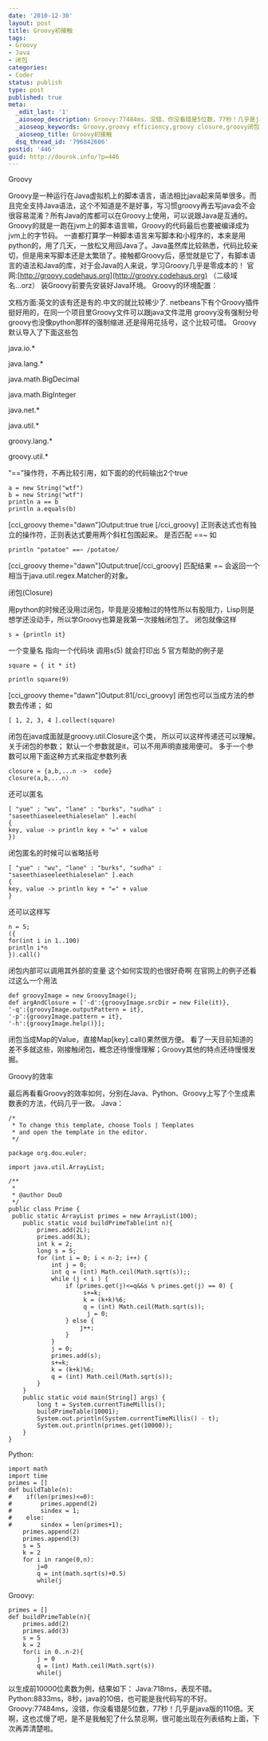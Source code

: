 ```yaml
---
date: '2010-12-30'
layout: post
title: Groovy初接触
tags:
- Groovy
- Java
- 闭包
categories:
- Coder
status: publish
type: post
published: true
meta:
  _edit_last: '1'
  _aioseop_description: Groovy:77484ms，没错，你没看错是5位数，77秒！几乎是java版的110倍。天啊，这也忒慢了吧，是不是我触犯了什么禁忌啊，很可能出现在列表结构上面
  _aioseop_keywords: Groovy,groovy efficiency,groovy closure,groovy闭包,groovy效率
  _aioseop_title: Groovy初接触
  dsq_thread_id: '796842606'
postid: '446'
guid: http://dourok.info/?p=446
---
```

Groovy

Groovy是一种运行在Java虚拟机上的脚本语言，语法相比java起来简单很多。而且完全支持Java语法，这个不知道是不是好事，写习惯groovy再去写java会不会很容易混淆？所有Java的库都可以在Groovy上使用，可以说跟Java是互通的。Groovy的就是一跑在jvm上的脚本语言嘛，Groovy的代码最后也要被编译成为jvm上的字节码。
一直都打算学一种脚本语言来写脚本和小程序的，本来是用python的，用了几天，一放松又用回Java了。Java虽然库比较熟悉，代码比较亲切，但是用来写脚本还是太繁琐了。接触都Groovy后，感觉就是它了，有脚本语言的语法和Java的库，对于会Java的人来说，学习Groovy几乎是零成本的！
官网:[http://groovy.codehaus.org](http://groovy.codehaus.org)
（二级域名...orz） 装Groovy前要先安装好Java环境。 Groovy的环境配置：

文档方面:英文的该有还是有的.中文的就比较稀少了.
netbeans下有个Groovy插件挺好用的，在同一个项目里Groovy文件可以跟java文件混用
groovy没有强制分号
groovy也没像python那样的强制缩进.还是得用花括号，这个比较可惜。 Groovy
默认导入了下面这些包

java.io.\*

java.lang.\*

java.math.BigDecimal

java.math.BigInteger

java.net.\*

java.util.\*

groovy.lang.\*

groovy.util.\*

“==”操作符，不再比较引用，如下面的的代码输出2个true

    a = new String("wtf")
    b = new String("wtf")
    println a == b
    println a.equals(b)

[cci\_groovy theme="dawn"]Output:true true [/cci\_groovy]
正则表达式也有独立的操作符，正则表达式要用两个斜杠包围起来。 是否匹配
==\~ 如

    println "potatoe" ==~ /potatoe/

[cci\_groovy theme="dawn"]Output:true[/cci\_groovy] 匹配结果 =\~
会返回一个相当于java.util.regex.Matcher的对象。

闭包(Closure)

用python的时候还没用过闭包，毕竟是没接触过的特性所以有股阻力，Lisp则是想学还没动手，所以学Groovy也算是我第一次接触闭包了。
闭包就像这样

    s = {println it}

一个变量名 指向一个代码块 调用s(5) 就会打印出 5 官方帮助的例子是

    square = { it * it}

    println square(9)

[cci\_groovy theme="dawn"]Output:81[/cci\_groovy]
闭包也可以当成方法的参数去传递； 如

    [ 1, 2, 3, 4 ].collect(square)

闭包在java成面就是groovy.util.Closure这个类，
所以可以这样传递还可以理解。 关于闭包的参数；
默认一个参数就是it，可以不用声明直接用便可。
多于一个参数可以用下面这种方式来指定参数列表

    closure = {a,b,...n ->  code}
    closure(a,b,...n)

还可以匿名

    [ "yue" : "wu", "lane" : "burks", "sudha" : "saseethiaseeleethialeselan" ].each(
    {
    key, value -> println key + "=" + value
    })

闭包匿名的时候可以省略括号

    [ "yue" : "wu", "lane" : "burks", "sudha" : "saseethiaseeleethialeselan" ].each
    {
    key, value -> println key + "=" + value
    }

还可以这样写

    n = 5;
    ({
    for(int i in 1..100)
    println i*n
    }).call()

闭包内部可以调用其外部的变量 这个如何实现的也很好奇啊
在官网上的例子还看过这么一个用法

    def groovyImage = new GroovyImage();
    def argAndClosure = ['-d':{groovyImage.srcDir = new File(it)},
    '-q':{groovyImage.outputPattern = it},
    '-p':{groovyImage.pattern = it},
    '-h':{groovyImage.help()}];

闭包当成Map的Value，直接Map[key].call()果然很方便。
看了一天目前知道的差不多就这些，刚接触闭包，概念还待慢慢理解；Groovy其他的特点还待慢慢发掘。

Groovy的效率

最后再看看Groovy的效率如何，分别在Java、Python、Groovy上写了个生成素数表的方法，代码几乎一致。
Java：

    /*
     * To change this template, choose Tools | Templates
     * and open the template in the editor.
     */

    package org.dou.euler;

    import java.util.ArrayList;

    /**
     *
     * @author DouO
     */
    public class Prime {
     public static ArrayList primes = new ArrayList(100);
        public static void buildPrimeTable(int n){
            primes.add(2L);
            primes.add(3L);
            int k = 2;
            long s = 5;
            for (int i = 0; i < n-2; i++) {
                int j = 0;
                int q = (int) Math.ceil(Math.sqrt(s));;
                while (j < i ) {
                    if (primes.get(j)<=q&&s % primes.get(j) == 0) {
                         s+=k;
                         k = (k+k)%6;
                         q = (int) Math.ceil(Math.sqrt(s));
                          j = 0;
                    } else {
                        j++;
                    }
                }
                j = 0;
                primes.add(s);
                s+=k;
                k = (k+k)%6;
                q = (int) Math.ceil(Math.sqrt(s));
            }
        }
        public static void main(String[] args) {
            long t = System.currentTimeMillis();
            buildPrimeTable(10001);
            System.out.println(System.currentTimeMillis() - t);
            System.out.println(primes.get(10000));
        }
    }

Python:

    import math
    import time
    primes = []
    def buildTable(n):
    #    if(len(primes)<=0):
    #        primes.append(2)
    #        sindex = 1;
    #    else:
    #        sindex = len(primes+1);
        primes.append(2)
        primes.append(3)
        s = 5
        k = 2
        for i in range(0,n):
            j=0
            q = int(math.sqrt(s)+0.5)
            while(j

Groovy:

    primes = []
    def buildPrimeTable(n){
        primes.add(2)
        primes.add(3)
        s = 5
        k = 2
        for(i in 0..n-2){
            j = 0
            q = (int) Math.ceil(Math.sqrt(s))
            while(j

以生成前10000位素数为例，结果如下： Java:718ms，表现不错。
Python:8833ms，8秒，java的10倍，也可能是我代码写的不好。
Groovy:77484ms，没错，你没看错是5位数，77秒！几乎是java版的110倍。天啊，这也忒慢了吧，是不是我触犯了什么禁忌啊，很可能出现在列表结构上面，下次再弄清楚啦。
